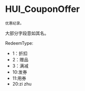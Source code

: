# HUI_CouponOffer

    优惠纪录。

大部分字段意如其名。

RedeemType:
* 1：折扣
* 2：赠品
* 3：满减
* 10:发券
* 11:用券
* 20:zi zhu
